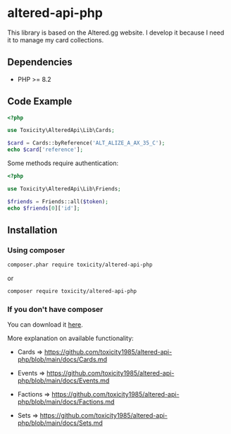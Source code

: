 # altered-api-php
This library is based on the Altered.gg website. I develop it because I need it to manage my card collections.

## Dependencies
- PHP >= 8.2

## Code Example
```php
<?php

use Toxicity\AlteredApi\Lib\Cards;

$card = Cards::byReference('ALT_ALIZE_A_AX_35_C');
echo $card['reference'];
```

Some methods require authentication:
```php
<?php

use Toxicity\AlteredApi\Lib\Friends;

$friends = Friends::all($token);
echo $friends[0]['id'];
```


## Installation

### Using composer

```sh
composer.phar require toxicity/altered-api-php
```
or
```sh
composer require toxicity/altered-api-php
```

### If you don't have composer
You can download it [here](https://getcomposer.org/download/).

More explanation on available functionality:

- Cards => https://github.com/toxicity1985/altered-api-php/blob/main/docs/Cards.md

- Events => https://github.com/toxicity1985/altered-api-php/blob/main/docs/Events.md

- Factions => https://github.com/toxicity1985/altered-api-php/blob/main/docs/Factions.md

- Sets => https://github.com/toxicity1985/altered-api-php/blob/main/docs/Sets.md
